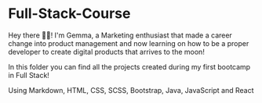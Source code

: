 # Full-Stack-Course

Hey there 👋🏼! I'm Gemma, a Marketing  enthusiast that made a career change into product management and now learning on how to be a proper developer to create digital products that arrives to the moon!

In this folder you can find all the projects created during my first bootcamp in Full Stack!

Using Markdown, HTML, CSS, SCSS, Bootstrap, Java, JavaScript and React
